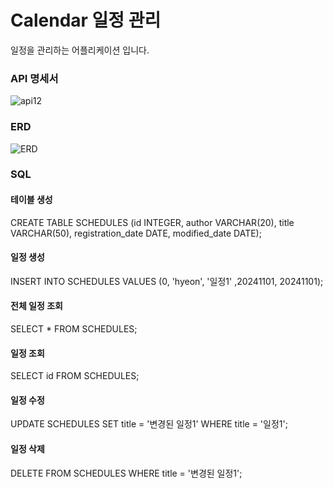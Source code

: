 # Calendar 일정 관리

일정을 관리하는 어플리케이션 입니다.

### API 명세서

![api12](https://github.com/user-attachments/assets/b5243847-e10d-4da4-9953-c6e9ffbf64cd)


### ERD

![ERD](https://github.com/user-attachments/assets/1b8331cc-6e0d-4dad-9500-b848d6b05299)

### SQL

#### 테이블 생성

CREATE TABLE SCHEDULES (id INTEGER, author VARCHAR(20), title VARCHAR(50), registration_date DATE, modified_date DATE);

#### 일정 생성

INSERT 
INTO SCHEDULES 
VALUES (0, 'hyeon', '일정1' ,20241101, 20241101);

#### 전체 일정 조회

SELECT * 
FROM SCHEDULES;

#### 일정 조회

SELECT id
FROM SCHEDULES;

#### 일정 수정

UPDATE SCHEDULES
SET title = '변경된 일정1'
WHERE title = '일정1';

#### 일정 삭제

DELETE
FROM SCHEDULES
WHERE title = '변경된 일정1';
